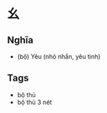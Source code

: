 # 幺

## Nghĩa
* (bộ) Yêu (nhỏ nhắn, yêu tinh)

## Tags
* bộ thủ
* bộ thủ 3 nét

<script>window.HANZI_FIELD='幺';</script>
